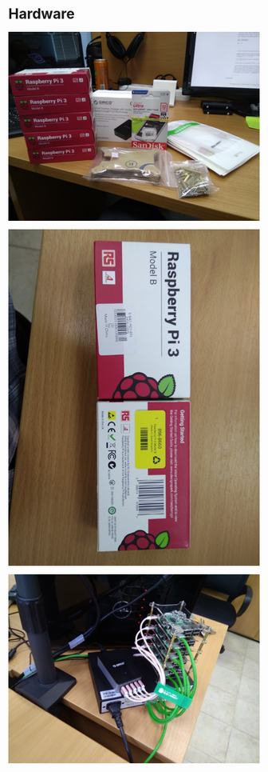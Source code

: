 # Hardware

![](img/hardware/2018-06-01_08-45-51.jpg)

![](img/hardware/2018-06-01_09-01-13.jpg)

![](img/hardware/2018-06-01_14-03-54.jpg)
